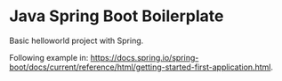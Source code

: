 # Java Spring Boot Boilerplate

Basic helloworld project with Spring.

Following example in: https://docs.spring.io/spring-boot/docs/current/reference/html/getting-started-first-application.html.
